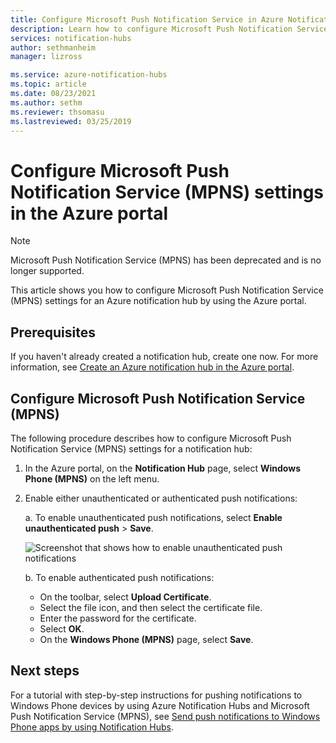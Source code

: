 ```yaml
---
title: Configure Microsoft Push Notification Service in Azure Notification Hubs | Microsoft Docs
description: Learn how to configure Microsoft Push Notification Service settings for an Azure notification hub.
services: notification-hubs
author: sethmanheim
manager: lizross

ms.service: azure-notification-hubs
ms.topic: article
ms.date: 08/23/2021
ms.author: sethm
ms.reviewer: thsomasu
ms.lastreviewed: 03/25/2019
---
```


# Configure Microsoft Push Notification Service (MPNS) settings in the Azure portal

> [!NOTE]
> Microsoft Push Notification Service (MPNS) has been deprecated and is no longer supported.

This article shows you how to configure Microsoft Push Notification Service (MPNS) settings for an Azure notification hub by using the Azure portal.

## Prerequisites

If you haven't already created a notification hub, create one now. For more information, see [Create an Azure notification hub in the Azure portal](create-notification-hub-portal.md).

## Configure Microsoft Push Notification Service (MPNS)

The following procedure describes how to configure Microsoft Push Notification Service (MPNS) settings for a notification hub:

1. In the Azure portal, on the **Notification Hub** page, select **Windows Phone (MPNS)** on the left menu.
2. Enable either unauthenticated or authenticated push notifications:

   a. To enable unauthenticated push notifications, select **Enable unauthenticated push** > **Save**.

      ![Screenshot that shows how to enable unauthenticated push notifications](./media/notification-hubs-windows-phone-get-started/azure-portal-unauth.png)

   b. To enable authenticated push notifications:
      * On the toolbar, select **Upload Certificate**.
      * Select the file icon, and then select the certificate file.
      * Enter the password for the certificate.
      * Select **OK**.
      * On the **Windows Phone (MPNS)** page, select **Save**.

## Next steps

For a tutorial with step-by-step instructions for pushing notifications to Windows Phone devices by using Azure Notification Hubs and Microsoft Push Notification Service (MPNS), see [Send push notifications to Windows Phone apps by using Notification Hubs](notification-hubs-windows-mobile-push-notifications-mpns.md).
